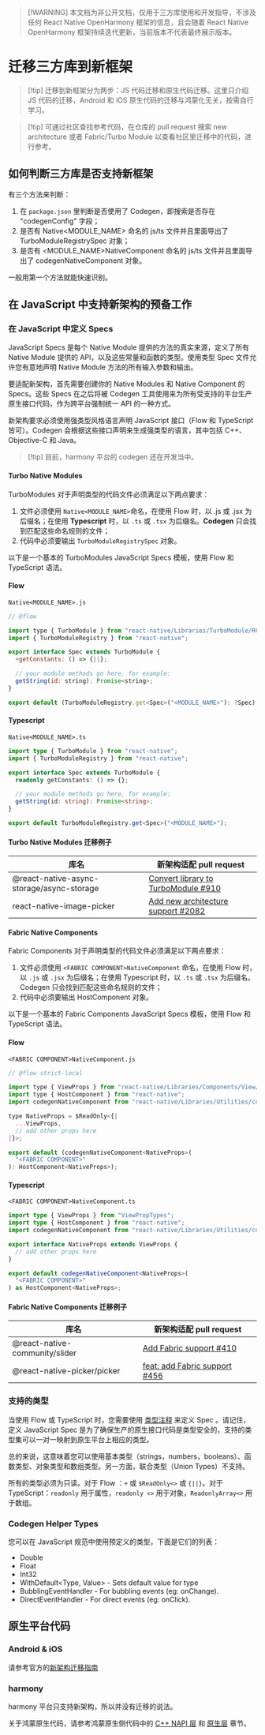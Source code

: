 > [!WARNING] 本文档为非公开文档，仅用于三方库使用和开发指导，不涉及任何 React Native OpenHarmony 框架的信息，且会随着 React Native OpenHarmony 框架持续迭代更新，当前版本不代表最终展示版本。

# 迁移三方库到新框架

> [!tip] 迁移到新框架分为两步：JS 代码迁移和原生代码迁移。这里只介绍 JS 代码的迁移，Android 和 iOS 原生代码的迁移与鸿蒙化无关，按需自行学习。

> [!tip] 可通过社区查找参考代码，在仓库的 pull request 搜索 new architecture 或者 Fabric/Turbo Module 以查看社区里迁移中的代码，进行参考。

## 如何判断三方库是否支持新框架

有三个方法来判断：

1. 在 `package.json` 里判断是否使用了 Codegen，即搜索是否存在 "codegenConfig" 字段；
2. 是否有 Native<MODULE_NAME> 命名的 js/ts 文件并且里面导出了 TurboModuleRegistrySpec 对象；
3. 是否有 <MODULE_NAME>NativeComponent 命名的 js/ts 文件并且里面导出了 codegenNativeComponent 对象。

一般用第一个方法就能快速识别。

## 在 JavaScript 中支持新架构的预备工作

### 在 JavaScript 中定义 Specs

JavaScript Specs 是每个 Native Module 提供的方法的真实来源，定义了所有 Native Module 提供的 API，以及这些常量和函数的类型。使用类型 Spec 文件允许您有意地声明 Native Module 方法的所有输入参数和输出。

要适配新架构，首先需要创建你的 Native Modules 和 Native Component 的 Specs。这些 Specs 在之后将被 Codegen 工具使用来为所有受支持的平台生产原生接口代码，作为跨平台强制统一 API 的一种方式。

新架构要求必须使用强类型风格语言声明 JavaScript 接口（Flow 和 TypeScript 皆可）。Codegen 会根据这些接口声明来生成强类型的语言，其中包括 C++、Objective-C 和 Java。

> [!tip] 目前，harmony 平台的 codegen 还在开发当中。

#### Turbo Native Modules

TurboModules 对于声明类型的代码文件必须满足以下两点要求：

1. 文件必须使用 `Native<MODULE_NAME>`命名，在使用 Flow 时，以 .js 或 .jsx 为后缀名；在使用 **Typescript** 时，以 `.ts` 或 `.tsx` 为后缀名。**Codegen** 只会找到匹配这些命名规则的文件；
2. 代码中必须要输出 `TurboModuleRegistrySpec` 对象。

以下是一个基本的 TurboModules JavaScript Specs 模板，使用 Flow 和 TypeScript 语法。

<!-- tabs:start -->

#### **Flow**

`Native<MODULE_NAME>.js`

```js
// @flow

import type { TurboModule } from "react-native/Libraries/TurboModule/RCTExport";
import { TurboModuleRegistry } from "react-native";

export interface Spec extends TurboModule {
  +getConstants: () => {||};

  // your module methods go here, for example:
  getString(id: string): Promise<string>;
}

export default (TurboModuleRegistry.get<Spec>("<MODULE_NAME>"): ?Spec);
```

#### **Typescript**

`Native<MODULE_NAME>.ts`

```ts
import type { TurboModule } from "react-native";
import { TurboModuleRegistry } from "react-native";

export interface Spec extends TurboModule {
  readonly getConstants: () => {};

  // your module methods go here, for example:
  getString(id: string): Promise<string>;
}

export default TurboModuleRegistry.get<Spec>("<MODULE_NAME>");
```

<!-- tabs:end -->

#### Turbo Native Modules 迁移例子

| 库名                                      | 新架构适配 pull request                                                                                                      |
| ----------------------------------------- | ---------------------------------------------------------------------------------------------------------------------------- |
| @react-native-async-storage/async-storage | [Convert library to TurboModule #910](https://github.com/react-native-async-storage/async-storage/pull/910/files)            |
| react-native-image-picker                 | [Add new architecture support #2082](https://github.com/react-native-image-picker/react-native-image-picker/pull/2082/files) |

#### Fabric Native Components

Fabric Components 对于声明类型的代码文件必须满足以下两点要求：

1. 文件必须使用 `<FABRIC COMPONENT>NativeComponent` 命名，在使用 Flow 时，以 `.js` 或 `.jsx` 为后缀名；在使用 Typescript 时，以 `.ts` 或 `.tsx` 为后缀名。Codegen 只会找到匹配这些命名规则的文件；
2. 代码中必须要输出 HostComponent 对象。

以下是一个基本的 Fabric Components JavaScript Specs 模板，使用 Flow 和 TypeScript 语法。

<!-- tabs:start -->

#### **Flow**

`<FABRIC COMPONENT>NativeComponent.js`

```js
// @flow strict-local

import type { ViewProps } from "react-native/Libraries/Components/View/ViewPropTypes";
import type { HostComponent } from "react-native";
import codegenNativeComponent from "react-native/Libraries/Utilities/codegenNativeComponent";

type NativeProps = $ReadOnly<{|
  ...ViewProps,
  // add other props here
|}>;

export default (codegenNativeComponent<NativeProps>(
  "<FABRIC COMPONENT>"
): HostComponent<NativeProps>);
```

#### **Typescript**

`<FABRIC COMPONENT>NativeComponent.ts`

```ts
import type { ViewProps } from "ViewPropTypes";
import type { HostComponent } from "react-native";
import codegenNativeComponent from "react-native/Libraries/Utilities/codegenNativeComponent";

export interface NativeProps extends ViewProps {
  // add other props here
}

export default codegenNativeComponent<NativeProps>(
  "<FABRIC COMPONENT>"
) as HostComponent<NativeProps>;
```

<!-- tabs:end -->

#### Fabric Native Components 迁移例子

| 库名                                      | 新架构适配 pull request                                                                                                      |
| ----------------------------------------- | ---------------------------------------------------------------------------------------------------------------------------- |
| @react-native-community/slider | [Add Fabric support #410](https://github.com/callstack/react-native-slider/pull/410/files)            |
| @react-native-picker/picker                 | [feat: add Fabric support #456](https://github.com/react-native-picker/picker/pull/456/files) |

### 支持的类型

当使用 Flow 或 TypeScript 时，您需要使用 [类型注释](https://flow.org/en/docs/types/) 来定义 Spec 。请记住，定义 JavaScript Spec 是为了确保生产的原生接口代码是类型安全的，支持的类型集可以一对一映射到原生平台上相应的类型。

总的来说，这意味着您可以使用基本类型（strings，numbers，booleans）、函数类型、对象类型和数组类型。另一方面，联合类型（Union Types）不支持。

所有的类型必须为只读。对于 Flow ：`+` 或 `$ReadOnly<>` 或 `{||}`。对于 TypeScript：`readonly` 用于属性，`readonly <>` 用于对象，`ReadonlyArray<>` 用于数组。

### Codegen Helper Types

您可以在 JavaScript 规范中使用预定义的类型，下面是它们的列表：

- Double
- Float
- Int32
- WithDefault<Type, Value> - Sets default value for type
- BubblingEventHandler<T> - For bubbling events (eg: onChange).
- DirectEventHandler<T> - For direct events (eg: onClick).

## 原生平台代码

### Android & iOS

请参考官方的[新架构迁移指南](https://reactnative.cn/docs/new-architecture-intro)

### harmony

harmony 平台只支持新架构，所以并没有迁移的说法。

关于鸿蒙原生代码，请参考鸿蒙原生侧代码中的 [C++ NAPI 层](zh-cn/cpp.md) 和 [原生层](zh-cn/native.md) 章节。